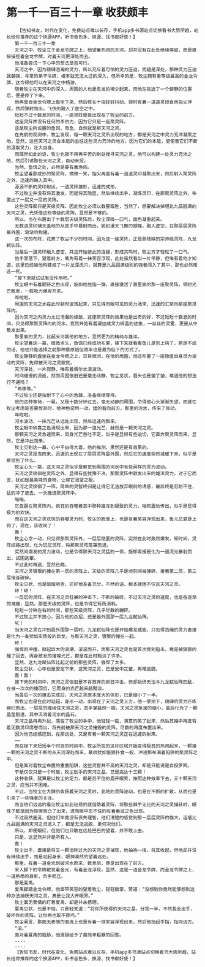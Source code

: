 # 第一千一百三十一章 收获颇丰
        【告知书友，时代在变化，免费站点难以长存，手机app多书源站点切换看书大势所趋，站长给你推荐的这个换源APP，听书音色多、换源、找书都好使！】
       第一千一百三十一章
       天河之中，牧尘立于金龙令牌之上，他望着热闹的天河，却并没有在此处继续停留，而是直接操控着金龙令牌，对着天河更深处而去。
       他准备尝试一下心中的想法是否可行。
       天河之中，因为磅礴浩瀚的灵力，所以充斥着可怕的灵力压迫，而越是深处，那种灵力压迫就越强，寻常的弟子令牌，根本就无法太过的深入，但所幸的是，牧尘拥有着等级最高的金龙令牌，这令得他可以在天河之中畅游。
       随着牧尘在天河中的深入，周围的人也是愈发的稀少起来，而他在挑选了一个僻静的位置后，便是停了下来。
       他再度自金龙令牌上盘坐下来，然后修长十指轻轻抖动，顿时有着一道道灵印自他指尖浮现，然后弹射而出，飞快的融入了虚空之中。
       短短不过十数息的时间，一座灵阵便是出现在了牧尘的前方。
       这座灵阵并没有任何的杀伤力，因为它只是一座聚灵阵。
       这是牧尘所设置的鱼饵，而鱼，自然就是那天河之灵。
       在先前的观测中，牧尘发现，每一颗天河之灵所出现的地方，都是天河之中灵力充沛凝聚之地，显然，这些天河之灵会本能的去往这些灵力充沛的地方，因为它们的本能，驱使着它们不断的汲取灵力，壮大自身。
       而既然如此的话，牧尘也就不用再辛苦的到处搜寻天河之灵，他可以构建一处灵力充沛之地，然后引诱那些天河之灵，自动来投。
       当然，鱼饵之处，必然是要有着渔网。
       牧尘望着那成形的聚灵阵，微微一笑，指尖再度有着一道道灵印凝聚出来，然后射入聚灵阵之外，迅速的融入其中。
       源源不断的灵印射出，一道灵阵雏形，迅速的成形。
       不过牧尘并没有将其激发，而是将其隐匿，然后继续出手，凝炼灵印，在那聚灵阵之外，布置出了一层又一层的灵阵。
       这些灵阵都只是天级灵阵，因此牧尘必须以数量取胜，当然了，想要解决掉堪比九品圆满的天河之灵，光凭借这些等级的灵阵，显然是不够的。
       所以，当在布置出了十数层天级灵阵后，牧尘深吸一口气，面色凝重起来。
       无数道灵印铺天盖地的从其手中暴射而出，犹如漫天飞舞的蝴蝶，融入虚空，在那层层灵阵最外围，渐渐的构建。
       这一次的布阵，花费了牧尘不少的时间，因为这一座灵阵，正是那残缺的宗师级灵阵，九龙弑仙阵。
       当最后一道灵印融入虚空，并且开始彼此的连接，形成共鸣时，牧尘方才轻松了一口气。
       他手掌落下，望着前方，嘴角有着一抹笑容浮现，此处虽然看似一片平静，但唯有着他才知道，这里已经被他构建成了一片龙潭虎穴，就算是九品圆满级别的强者闯入了其中，那也必然难逃一死。
       “接下来就试试有没作用吧。”
       牧尘眼中有着期待之色出现，旋即他屈指一弹，直接激活了最里面的那一座聚灵阵，顿时光芒散发，一股吸力爆发开来。
       哗啦啦。
       周围的天河之水在此时顿时波荡起来，只见得肉眼可见的灵力涌来，迅速的汇聚向那座聚灵阵内。
       因为天河之内灵力太过浩瀚的缘故，这座聚灵阵的效果也是出奇的好，不过短短十数息的时间，只见得那聚灵阵内的河水，竟然开始有着凝结成灵力碎晶的迹象，一丝丝的灵雾，更是从中散发出来。
       那里面的灵力，比起天河其他的地方，显然更为的精纯与雄浑。
       牧尘望着这一幕，微微点头，鱼饵已经成功布置，接下来就看看鱼儿是否上钩了，若是不成的话，他也只能选择之前那种最原始但效率也是最为低下的方式了。
       牧尘静静的盘坐在金龙令牌之上，双目微闭，在他的周围，他还布置了一座隐匿自身灵力波动的灵阵，免得被天河之灵察觉。
       天河深处，一片寂静，唯有着偶尔水浪波动。
       时间缓慢的流逝，然而周围依旧还是毫无动静，牧尘见状，眉头也是皱了皱，难道他的想法行不通吗？
       “再等等。”
       不过牧尘还是按耐下了心中的急躁，准备继续等待。
       他的这种等待，一晃，又是十数分钟过去，毫无动静的周围，令得他心头渐渐失望，而就在牧尘考虑是否要放弃时，他神色突然一动，猛的看向前方，那里的河水，传来了异动。
       哗啦啦。
       河水波动，一抹光芒从远处出现，然后迅速的飘来。
       牧尘眼中欣喜之色涌现出来，因为那一道光芒，赫然是一颗天河之灵。
       那颗天河之灵急速而来，周身光芒吞吐不定，似乎是显得有些迫切，它直奔聚灵阵而来，显然，它是冲此而来。
       牧尘见到这一幕，心中不由得大喜，他的推测，果然还是有效果的。
       天河之灵摇曳而来，迅速的出现在了层层灵阵最外围，然后它的速度突然减缓下来，似乎是察觉到了什么。
       牧尘心头一跳，这天河之灵似乎是察觉到周围的河水中有些异样的灵力波动。
       天河之灵徘徊在灵阵之外，显得有些犹豫不决，那聚灵阵中散发出来的雄浑灵力，对于它而言，犹如是最美味的食物，让得它渴望之极。
       天河之灵徘徊了一阵，简单的灵智终归是让得它无法放弃眼前的诱惑，最后终是忍耐不住，猛的冲了进去，一头撞进聚灵阵中。
       嗡嗡。
       它盘踞在聚灵阵内，疯狂的吞噬着其中那种雄浑到极致的灵力，嗡鸣震动传出，似乎是显得极为的欢快。
       而在这天河之灵欢快的吞噬灵力时，牧尘的脸庞上，也是有着笑容浮现出来，鱼儿总算是上钩了，现在，该收网了！
       轰！
       牧尘心念一动，只见得那聚灵阵外，一层层隐匿的灵阵，突然在此时轰然爆发，顿时间，灵阵纹路出现，化为层层灵阵，将那聚灵阵笼罩而进。
       突然间爆发的灵力波动，也是令得那天河之灵猛的一惊，旋即直接是化为一道流光暴射而出，试图逃窜。
       不过此时再逃，显然已晚。
       天河之灵狠狠的撞在第一层的灵阵上，天级的灵阵几乎是顷刻间被撞碎，接着第二层，第三层接连破碎。
       牧尘见状，也是暗暗咂舌，还好他准备充分，不然的话，根本就困不住这天河之灵。
       砰！砰！
       一层层的灵阵，在天河之灵狂暴的冲击下，不断的破碎，不过天河之灵的速度，也是在逐渐的减缓，显然，那些天级的灵阵，也是令得它有所消耗。
       短短一分钟左右的时间，那些天级灵阵，几乎尽数的蹦碎。
       不过牧尘并不担心，因为他的杀招，还是最外围那一层九龙弑仙阵。
       吼！
       当天河之灵在冲到最外围那一层时，九龙弑仙阵也是开始爆发威能，只见得浩瀚的灵力直接是化为一条犹如实质般的巨龙，与那天河之灵，狠狠的撞在一起。
       砰！
       强悍的冲撞，掀起巨大的浪潮，滚滚而开，而那天河之灵也是首次受到阻击，竟是被狠狠的撞了回去，周身散发的璀璨光芒，都是在此时黯淡了许多。
       显然，这九龙弑仙阵比起之前的那些灵阵，强悍了太多。
       牧尘见状，心中也是安定下来，这天河之灵，已是瓮中之鳖，再难逃脱。
       轰！轰！
       接下来的时间中，天河之灵依旧是不肯放弃的疯狂冲击，但却始终无法与九龙弑仙阵匹敌，在被一次次的撞回后，它周身的光芒越来越黯淡。
       当最后一次的撞击完成后，天河之灵原本庞大的体形，已是缩小了一半。
       而牧尘也是在此时站起，身形一动，出现在了天河之灵上方，他一掌拍下，磅礴的灵力匹练横扫而出，一层层的缠绕住天河之灵，其手掌猛然一握，天河之灵急速的缩小，最后化为了一颗晶莹剔透，其中流淌着河水的晶石。
       天河之晶冉冉升起，落在了牧尘的手中，他轻轻一掂，满意的笑了起来，然后其袖中再度有着无数灵印席卷而出，将先前被那天河之灵摧毁的灵阵，尽数的再度布置出来。
       因为他已经感应到，在那远处，又是有着一颗天河之灵正在迅速的射来。
       ……
       而在接下来短短半个时辰的时间中，牧尘所在的这片区域开始变得极其的热闹起来，一颗接一颗的天河之灵不断的从天河深处而来，最后犹如饿狼扑食一般，冲进那布满着陷阱的聚灵阵之中。
       但是面对着牧尘布置的重重陷阱，这些灵智并不高的天河之灵，却是只能说是自投罗网。
       于是仅仅只是一个时辰，牧尘到手的天河之晶，已是高达十三颗！
       这种收获，就算是以牧尘的定力，都是忍不住的眉开眼笑，按照这种效率下去，三十颗天河之灵，应当并不困难。
       不过，当牧尘在大肆的收获着天河之灵时，此地的灵阵波动，也是在不断的扩散，从而也是引来了一些强者的关注。
       而当他们远远的看见牧尘如此轻易的就借助着灵阵，将那些棘手无比的天河之灵捕获时，眼珠子都是因为惊愕而凸了出来，进而眼中忍不住的有着垂涎之色出现。
       不过虽然垂涎，但他们毕竟没有丧失理智，他们清楚的感觉到那一层层灵阵的强大，连堪比九品圆满的天河之灵进入了，都是无法逃脱，更何况他们。
       所以，即便眼红，但他们也只敢在远处巴巴的望着，并不敢上去。
       只是，这显然并非是所有人。
       轰！
       牧尘出手，直接是将又一颗消耗过大的天河之灵捕获，他袖袍一挥，将其收起，但他却并没有继续出手，而是站起身来，眼神漠然的望着远处。
       那里，有着一道金光划破河水而来，数息后，便是出现在了前方。
       来人脚下的令牌散发着金光，有着金龙浮现，显然，这是一道金龙令牌，而金龙令牌之上，一道熟悉的身影，负手而立。
       那是夏禹。
       夏禹脚踏金龙令牌，他面带笑容的望着牧尘，轻轻鼓掌，赞道：“没想到你竟然能够想到这种办法捕获天河之灵，真是让我大开眼界。”
       牧尘面无表情的盯着夏禹，却是并未搭理。
       夏禹见状，也是不恼，只是轻笑道：“将你所获得的天河之晶，分我一半，不然我会出手，破坏你的灵阵，让你再也取不得巧。”
       牧尘闻言，那面无表情的面庞上也是有着一抹笑容浮现出来，然后他抬起手指，指向远方。
       “滚。”
       面对着夏禹的威胁，他直接给予了最简单粗暴的回答。
       ....
       ....
       【告知书友，时代在变化，免费站点难以长存，手机app多书源站点切换看书大势所趋，站长给你推荐的这个换源APP，听书音色多、换源、找书都好使！】